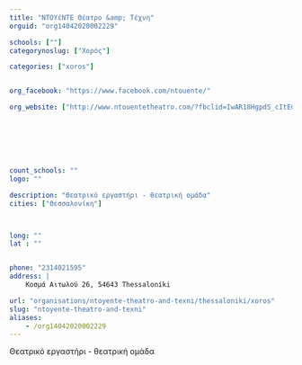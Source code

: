 ```yaml
---
title: "ΝΤΟΥέΝΤΕ Θέατρο &amp; Τέχνη"
orguid: "org14042020002229"

schools: [""]
categorynoslug: ["Χορός"]

categories: ["xoros"]


org_facebook: "https://www.facebook.com/ntouente/"

org_website: ["http://www.ntouentetheatro.com/?fbclid=IwAR18HgpdS_cItEdf8vwVdmgxIuVRVuVxt2JR1yR0SvLioVqXDCusJu_Inug"]







count_schools: ""
logo: ""

description: "Θεατρικό εργαστήρι - θεατρική ομάδα"
cities: ["Θεσσαλονίκη"]



long: ""
lat : ""


phone: "2314021595"
address: |
    Κοσμά Αιτωλού 26, 54643 Thessaloníki

url: "organisations/ntoyente-theatro-and-texni/thessaloniki/xoros"
slug: "ntoyente-theatro-and-texni"
aliases:
    - /org14042020002229
---
```


Θεατρικό εργαστήρι - θεατρική ομάδα
